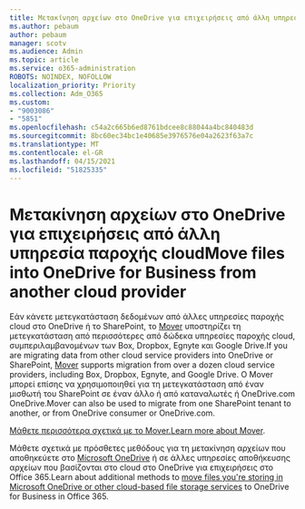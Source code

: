 ```yaml
---
title: Μετακίνηση αρχείων στο OneDrive για επιχειρήσεις από άλλη υπηρεσία παροχής cloud
ms.author: pebaum
author: pebaum
manager: scotv
ms.audience: Admin
ms.topic: article
ms.service: o365-administration
ROBOTS: NOINDEX, NOFOLLOW
localization_priority: Priority
ms.collection: Adm_O365
ms.custom:
- "9003086"
- "5851"
ms.openlocfilehash: c54a2c665b6ed8761bdcee8c88044a4bc840483d
ms.sourcegitcommit: 8bc60ec34bc1e40685e3976576e04a2623f63a7c
ms.translationtype: MT
ms.contentlocale: el-GR
ms.lasthandoff: 04/15/2021
ms.locfileid: "51825335"
---
```

# <a name="move-files-into-onedrive-for-business-from-another-cloud-provider"></a><span data-ttu-id="0d9ef-102">Μετακίνηση αρχείων στο OneDrive για επιχειρήσεις από άλλη υπηρεσία παροχής cloud</span><span class="sxs-lookup"><span data-stu-id="0d9ef-102">Move files into OneDrive for Business from another cloud provider</span></span>

<span data-ttu-id="0d9ef-103">Εάν κάνετε μετεγκατάσταση δεδομένων από άλλες υπηρεσίες παροχής cloud στο OneDrive ή το SharePoint, το [Mover](https://go.microsoft.com/fwlink/?linkid=2132453) υποστηρίζει τη μετεγκατάσταση από περισσότερες από δώδεκα υπηρεσίες παροχής cloud, συμπεριλαμβανομένων των Box, Dropbox, Egnyte και Google Drive.</span><span class="sxs-lookup"><span data-stu-id="0d9ef-103">If you are migrating data from other cloud service providers into OneDrive or SharePoint, [Mover](https://go.microsoft.com/fwlink/?linkid=2132453) supports migration from over a dozen cloud service providers, including Box, Dropbox, Egnyte, and Google Drive.</span></span> <span data-ttu-id="0d9ef-104">Ο Mover μπορεί επίσης να χρησιμοποιηθεί για τη μετεγκατάσταση από έναν μισθωτή του SharePoint σε έναν άλλο ή από καταναλωτές ή OneDrive.com OneDrive.</span><span class="sxs-lookup"><span data-stu-id="0d9ef-104">Mover can also be used to migrate from one SharePoint tenant to another, or from OneDrive consumer or OneDrive.com.</span></span>

<span data-ttu-id="0d9ef-105">[Μάθετε περισσότερα σχετικά με το Mover.](https://go.microsoft.com/fwlink/?linkid=2132453)</span><span class="sxs-lookup"><span data-stu-id="0d9ef-105">[Learn more about Mover](https://go.microsoft.com/fwlink/?linkid=2132453).</span></span>

<span data-ttu-id="0d9ef-106">Μάθετε σχετικά με πρόσθετες μεθόδους για τη μετακίνηση αρχείων που αποθηκεύετε στο [Microsoft OneDrive](https://support.microsoft.com/office/7fb28cad-7e25-451f-8b4b-2d1a71e5c0e9) ή σε άλλες υπηρεσίες αποθήκευσης αρχείων που βασίζονται στο cloud στο OneDrive για επιχειρήσεις στο Office 365.</span><span class="sxs-lookup"><span data-stu-id="0d9ef-106">Learn about additional methods to [move files you're storing in Microsoft OneDrive or other cloud-based file storage services](https://support.microsoft.com/office/7fb28cad-7e25-451f-8b4b-2d1a71e5c0e9) to OneDrive for Business in Office 365.</span></span>
